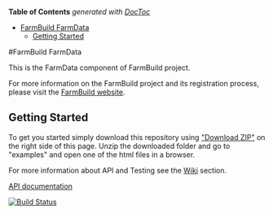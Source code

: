 <!-- START doctoc generated TOC please keep comment here to allow auto update -->
<!-- DON'T EDIT THIS SECTION, INSTEAD RE-RUN doctoc TO UPDATE -->
**Table of Contents**  *generated with [DocToc](https://github.com/thlorenz/doctoc)*

- [FarmBuild FarmData](#farmbuild-farmdata)
  - [Getting Started](#getting-started)

<!-- END doctoc generated TOC please keep comment here to allow auto update -->

#FarmBuild FarmData

This is the FarmData component of FarmBuild project.


For more information on the FarmBuild project and its registration process, please visit the <a href="http://farmbuild.github.io/farmbuild/">FarmBuild website</a>.

## Getting Started
To get you started simply download this repository using <a href="https://github.com/FarmBuild/farmbuild-farmdata/archive/master.zip" target="_blank">"Download ZIP"</a> on the right side of this page. Unzip the downloaded folder and go to "examples" and open one of the html files in a browser.

For more information about API and Testing see the [Wiki](https://github.com/FarmBuild/farmbuild-farmdata/wiki) section.

<a href="https://rawgit.com/FarmBuild/farmbuild-farmdata/master/docs/farmbuild-farmdata/1.1.9/index.html" target="_blank">API documentation</a>

[![Build Status](https://api.travis-ci.org/FarmBuild/farmbuild-farmdata.svg?branch=master)](https://travis-ci.org/FarmBuild/farmbuild-farmdata)
